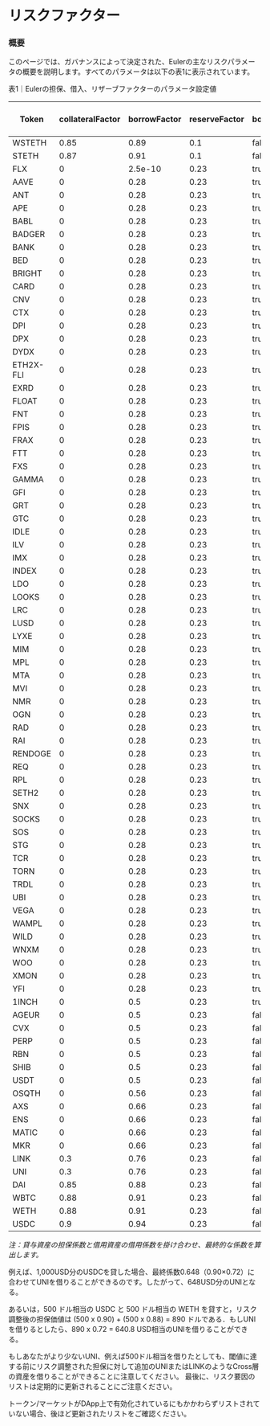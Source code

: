 # リスクファクター

### 概要

このページでは、ガバナンスによって決定された、Eulerの主なリスクパラメータの概要を説明します。すべてのパラメータは以下の表1に表示されています。&#x20;

表1｜Eulerの担保、借入、リザーブファクターのパラメータ設定値

| Token     | collateralFactor | borrowFactor | reserveFactor | borrowIsolated | crossBorrow | InterestRateModel | Uniswap V3 fee tier (%) |
| --------- | ---------------- | ------------ | ------------- | -------------- | ----------- | ----------------- | ----------------------- |
| WSTETH    | 0.85             | 0.89         | 0.1           | false          | true        | Mega              | 0.05                    |
| STETH     | 0.87             | 0.91         | 0.1           | false          | true        | Lido              | Chainlink               |
| FLX       | 0                | 2.5e-10      | 0.23          | true           | false       | Default           | 0.3                     |
| AAVE      | 0                | 0.28         | 0.23          | true           | false       | Default           | 0.3                     |
| ANT       | 0                | 0.28         | 0.23          | true           | false       | Default           | 1                       |
| APE       | 0                | 0.28         | 0.23          | true           | false       | Default           | 1                       |
| BABL      | 0                | 0.28         | 0.23          | true           | false       | Default           | 0.3                     |
| BADGER    | 0                | 0.28         | 0.23          | true           | false       | Default           | 0.3                     |
| BANK      | 0                | 0.28         | 0.23          | true           | false       | Default           | 0.3                     |
| BED       | 0                | 0.28         | 0.23          | true           | false       | Default           | 0.3                     |
| BRIGHT    | 0                | 0.28         | 0.23          | true           | false       | Default           | 0.3                     |
| CARD      | 0                | 0.28         | 0.23          | true           | false       | Default           | 0.3                     |
| CNV       | 0                | 0.28         | 0.23          | true           | false       | Default           | 1                       |
| CTX       | 0                | 0.28         | 0.23          | true           | false       | Default           | 1                       |
| DPI       | 0                | 0.28         | 0.23          | true           | false       | Default           | 0.3                     |
| DPX       | 0                | 0.28         | 0.23          | true           | false       | Default           | 1                       |
| DYDX      | 0                | 0.28         | 0.23          | true           | false       | Default           | 0.3                     |
| ETH2X-FLI | 0                | 0.28         | 0.23          | true           | false       | Default           | 0.3                     |
| EXRD      | 0                | 0.28         | 0.23          | true           | false       | Default           | 1                       |
| FLOAT     | 0                | 0.28         | 0.23          | true           | false       | Default           | 0.3                     |
| FNT       | 0                | 0.28         | 0.23          | true           | false       | Default           | 1                       |
| FPIS      | 0                | 0.28         | 0.23          | true           | false       | Default           | 1                       |
| FRAX      | 0                | 0.28         | 0.23          | true           | false       | Default           | 0.3                     |
| FTT       | 0                | 0.28         | 0.23          | true           | false       | Default           | 1                       |
| FXS       | 0                | 0.28         | 0.23          | true           | false       | Default           | 1                       |
| GAMMA     | 0                | 0.28         | 0.23          | true           | false       | Default           | 0.3                     |
| GFI       | 0                | 0.28         | 0.23          | true           | false       | Default           | 1                       |
| GRT       | 0                | 0.28         | 0.23          | true           | false       | Default           | 0.3                     |
| GTC       | 0                | 0.28         | 0.23          | true           | false       | Default           | 1                       |
| IDLE      | 0                | 0.28         | 0.23          | true           | false       | Default           | 0.3                     |
| ILV       | 0                | 0.28         | 0.23          | true           | false       | Default           | 1                       |
| IMX       | 0                | 0.28         | 0.23          | true           | false       | Default           | 0.3                     |
| INDEX     | 0                | 0.28         | 0.23          | true           | false       | Default           | 1                       |
| LDO       | 0                | 0.28         | 0.23          | true           | false       | Default           | 1                       |
| LOOKS     | 0                | 0.28         | 0.23          | true           | false       | Default           | 0.3                     |
| LRC       | 0                | 0.28         | 0.23          | true           | false       | Default           | 0.3                     |
| LUSD      | 0                | 0.28         | 0.23          | true           | false       | Default           | 0.3                     |
| LYXE      | 0                | 0.28         | 0.23          | true           | false       | Default           | 0.3                     |
| MIM       | 0                | 0.28         | 0.23          | true           | false       | Default           | 1                       |
| MPL       | 0                | 0.28         | 0.23          | true           | false       | Default           | 0.3                     |
| MTA       | 0                | 0.28         | 0.23          | true           | false       | Default           | 0.3                     |
| MVI       | 0                | 0.28         | 0.23          | true           | false       | Default           | 0.3                     |
| NMR       | 0                | 0.28         | 0.23          | true           | false       | Default           | 1                       |
| OGN       | 0                | 0.28         | 0.23          | true           | false       | Default           | 0.3                     |
| RAD       | 0                | 0.28         | 0.23          | true           | false       | Default           | 0.3                     |
| RAI       | 0                | 0.28         | 0.23          | true           | false       | Default           | 0.3                     |
| RENDOGE   | 0                | 0.28         | 0.23          | true           | false       | Default           | 0.3                     |
| REQ       | 0                | 0.28         | 0.23          | true           | false       | Default           | 0.3                     |
| RPL       | 0                | 0.28         | 0.23          | true           | false       | Default           | 0.3                     |
| SETH2     | 0                | 0.28         | 0.23          | true           | false       | Default           | 0.3                     |
| SNX       | 0                | 0.28         | 0.23          | true           | false       | Default           | 0.3                     |
| SOCKS     | 0                | 0.28         | 0.23          | true           | false       | Default           | 1                       |
| SOS       | 0                | 0.28         | 0.23          | true           | false       | Default           | 1                       |
| STG       | 0                | 0.28         | 0.23          | true           | false       | Default           | 0.3                     |
| TCR       | 0                | 0.28         | 0.23          | true           | false       | Default           | 0.3                     |
| TORN      | 0                | 0.28         | 0.23          | true           | false       | Default           | 1                       |
| TRDL      | 0                | 0.28         | 0.23          | true           | false       | Default           | 1                       |
| UBI       | 0                | 0.28         | 0.23          | true           | false       | Default           | 1                       |
| VEGA      | 0                | 0.28         | 0.23          | true           | false       | Default           | 0.3                     |
| WAMPL     | 0                | 0.28         | 0.23          | true           | false       | Default           | 0.3                     |
| WILD      | 0                | 0.28         | 0.23          | true           | false       | Default           | 0.3                     |
| WNXM      | 0                | 0.28         | 0.23          | true           | false       | Default           | 1                       |
| WOO       | 0                | 0.28         | 0.23          | true           | false       | Default           | 0.3                     |
| XMON      | 0                | 0.28         | 0.23          | true           | false       | Default           | 1                       |
| YFI       | 0                | 0.28         | 0.23          | true           | false       | Default           | 1                       |
| 1INCH     | 0                | 0.5          | 0.23          | true           | false       | Major             | 0.3                     |
| AGEUR     | 0                | 0.5          | 0.23          | false          | true        | Stable            | 0.05                    |
| CVX       | 0                | 0.5          | 0.23          | false          | true        | Major             | 1                       |
| PERP      | 0                | 0.5          | 0.23          | false          | true        | Major             | 0.3                     |
| RBN       | 0                | 0.5          | 0.23          | false          | true        | Major             | 1                       |
| SHIB      | 0                | 0.5          | 0.23          | false          | true        | Major             | 1                       |
| USDT      | 0                | 0.5          | 0.23          | false          | true        | Major             | 0.3                     |
| OSQTH     | 0                | 0.56         | 0.23          | false          | true        | Major             | 0.3                     |
| AXS       | 0                | 0.66         | 0.23          | false          | true        | Major             | 0.3                     |
| ENS       | 0                | 0.66         | 0.23          | false          | true        | Major             | 0.3                     |
| MATIC     | 0                | 0.66         | 0.23          | false          | true        | Major             | 0.3                     |
| MKR       | 0                | 0.66         | 0.23          | false          | true        | Major             | 0.3                     |
| LINK      | 0.3              | 0.76         | 0.23          | false          | true        | Major             | 0.3                     |
| UNI       | 0.3              | 0.76         | 0.23          | false          | true        | Major             | 0.3                     |
| DAI       | 0.85             | 0.88         | 0.23          | false          | true        | Stable            | 0.3                     |
| WBTC      | 0.88             | 0.91         | 0.23          | false          | true        | Mega              | 0.3                     |
| WETH      | 0.88             | 0.91         | 0.23          | false          | true        | Default           | Pegged                  |
| USDC      | 0.9              | 0.94         | 0.23          | false          | true        | Stable            | 0.3                     |

_注：貸与資産の担保係数と借用資産の借用係数を掛け合わせ、最終的な係数を算出します。_

例えば、1,000USD分のUSDCを貸した場合、最終係数0.648（0.90×0.72）に合わせてUNIを借りることができるのです。したがって、648USD分のUNIとなる。

あるいは，500 ドル相当の USDC と 500 ドル相当の WETH を貸すと，リスク調整後の担保価値は (500 x 0.90) + (500 x 0.88) = 890 ドルである．もしUNIを借りるとしたら、890 x 0.72 = 640.8 USD相当のUNIを借りることができる。

もしあなたがより少ないUNI、例えば500ドル相当を借りたとしても、閾値に達する前にリスク調整された担保に対して追加のUNIまたはLINKのようなCross層の資産を借りることができることに注意してください。 最後に、リスク要因のリストは定期的に更新されることにご注意ください。

トークン/マーケットがDApp上で有効化されているにもかかわらずリストされていない場合、後ほど更新されたリストをご確認ください。
